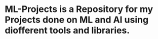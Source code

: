 # ML-Projects is a Repository for my Projects done on ML and AI using diofferent tools and libraries.
